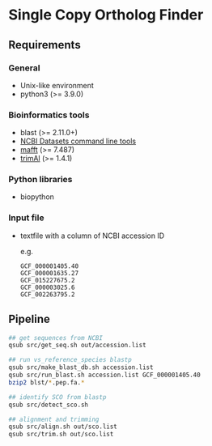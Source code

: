 # Single Copy Ortholog Finder

## Requirements
### General
- Unix-like environment
- python3 (>= 3.9.0)

### Bioinformatics tools
- blast (>= 2.11.0+)
- [NCBI Datasets command line tools](https://www.ncbi.nlm.nih.gov/datasets/docs/v2/download-and-install/)
- [mafft](https://mafft.cbrc.jp/alignment/software/) (>= 7.487)
- [trimAl](http://trimal.cgenomics.org/) (>= 1.4.1)

### Python libraries
- biopython

### Input file
- textfile with a column of NCBI accession ID

   e.g.
   ```
   GCF_000001405.40
   GCF_000001635.27
   GCF_015227675.2
   GCF_000003025.6
   GCF_002263795.2
   ```


## Pipeline

```sh
## get sequences from NCBI
qsub src/get_seq.sh out/accession.list

## run vs_reference_species blastp
qsub src/make_blast_db.sh accession.list
qsub src/run_blast.sh accession.list GCF_000001405.40
bzip2 blst/*.pep.fa.*

## identify SCO from blastp
qsub src/detect_sco.sh

## alignment and trimming
qsub src/align.sh out/sco.list
qsub src/trim.sh out/sco.list
```
